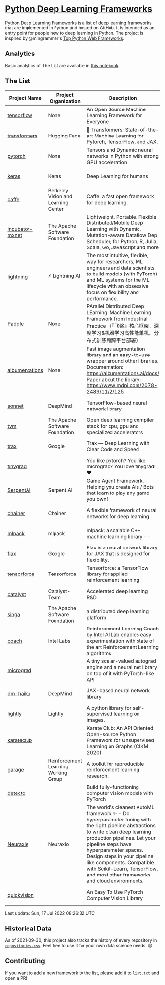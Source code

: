 # [Python Deep Learning Frameworks](https://www.github.com/shimst3r/python-deep-learning-frameworks)

Python Deep Learning Frameworks is a list of deep learning frameworks that are implemented in Python and hosted on GitHub. It is intended as an entry point for people new to deep learning in Python. The project is inspired by @mingrammer's [Top Python Web Frameworks](https://github.com/mingrammer/python-web-framework-stars).

## Analytics

Basic analytics of The List are available in [this notebook](./notebooks/development_over_time.ipynb).

## The List

| Project Name | Project Organization | Description | Stars | Forks | Open Issues | Last Commit |
| ------------ | -------------------- | ----------- | ----: | ----: | ----------: | ----------- |
| [tensorflow](https://tensorflow.org) | None | An Open Source Machine Learning Framework for Everyone | 166422 | 86966 | 2341 | 0 day(s) ago |
| [transformers](https://huggingface.co/transformers) | Hugging Face | 🤗 Transformers: State-of-the-art Machine Learning for Pytorch, TensorFlow, and JAX. | 67024 | 15543 | 537 | 0 day(s) ago |
| [pytorch](https://pytorch.org) | None | Tensors and Dynamic neural networks in Python with strong GPU acceleration | 57378 | 15967 | 9607 | 0 day(s) ago |
| [keras](http://keras.io/) | Keras | Deep Learning for humans | 55675 | 19140 | 346 | 0 day(s) ago |
| [caffe](http://caffe.berkeleyvision.org/) | Berkeley Vision and Learning Center | Caffe: a fast open framework for deep learning. | 32753 | 19000 | 1180 | 0 day(s) ago |
| [incubator-mxnet](https://mxnet.apache.org) | The Apache Software Foundation | Lightweight, Portable, Flexible Distributed/Mobile Deep Learning with Dynamic, Mutation-aware Dataflow Dep Scheduler; for Python, R, Julia, Scala, Go, Javascript and more | 20030 | 6887 | 1989 | 1 day(s) ago |
| [lightning](https://lightning.ai) | ⚡️ Lightning AI  | The most intuitive, flexible, way for researchers, ML engineers and data scientists to build models (with PyTorch) and ML systems for the ML lifecycle with an obsessive focus on flexibility and performance. | 19403 | 2503 | 531 | 0 day(s) ago |
| [Paddle](http://www.paddlepaddle.org/) | None | PArallel Distributed Deep LEarning: Machine Learning Framework from Industrial Practice （『飞桨』核心框架，深度学习&机器学习高性能单机、分布式训练和跨平台部署） | 18545 | 4616 | 2902 | 0 day(s) ago |
| [albumentations](https://albumentations.ai) | None | Fast image augmentation library and an easy-to-use wrapper around other libraries. Documentation:  https://albumentations.ai/docs/ Paper about the library: https://www.mdpi.com/2078-2489/11/2/125 | 10550 | 1355 | 291 | 1 day(s) ago |
| [sonnet](https://sonnet.dev/) | DeepMind | TensorFlow-based neural network library | 9328 | 1330 | 30 | 1 day(s) ago |
| [tvm](https://tvm.apache.org/) | The Apache Software Foundation | Open deep learning compiler stack for cpu, gpu and specialized accelerators | 8324 | 2612 | 527 | 0 day(s) ago |
| [trax](https://github.com/google/trax) | Google | Trax — Deep Learning with Clear Code and Speed | 7001 | 727 | 97 | 1 day(s) ago |
| [tinygrad](https://github.com/geohot/tinygrad) |  | You like pytorch? You like micrograd? You love tinygrad! ❤️  | 6397 | 650 | 25 | 0 day(s) ago |
| [SerpentAI](http://serpent.ai) | Serpent.AI | Game Agent Framework. Helping you create AIs / Bots that learn to play any game you own! | 6289 | 744 | 2 | 3 day(s) ago |
| [chainer](https://chainer.org) | Chainer | A flexible framework of neural networks for deep learning | 5694 | 1384 | 10 | 0 day(s) ago |
| [mlpack](https://www.mlpack.org/) | mlpack | mlpack: a scalable C++ machine learning library --  | 4037 | 1431 | 56 | 1 day(s) ago |
| [flax](https://flax.readthedocs.io) | Google | Flax is a neural network library for JAX that is designed for flexibility. | 3312 | 377 | 125 | 0 day(s) ago |
| [tensorforce](https://github.com/tensorforce/tensorforce) | Tensorforce | Tensorforce: a TensorFlow library for applied reinforcement learning | 3149 | 530 | 26 | 9 day(s) ago |
| [catalyst](https://catalyst-team.com) | Catalyst-Team | Accelerated deep learning R&D | 2962 | 365 | 6 | 3 day(s) ago |
| [singa](https://github.com/apache/singa) | The Apache Software Foundation | a distributed deep learning platform | 2625 | 834 | 41 | 3 day(s) ago |
| [coach](https://intellabs.github.io/coach/) | Intel Labs | Reinforcement Learning Coach by Intel AI Lab enables easy experimentation with state of the art Reinforcement Learning algorithms | 2165 | 432 | 90 | 2 day(s) ago |
| [micrograd](https://github.com/karpathy/micrograd) |  | A tiny scalar-valued autograd engine and a neural net library on top of it with PyTorch-like API | 2133 | 173 | 8 | 1 day(s) ago |
| [dm-haiku](https://dm-haiku.readthedocs.io) | DeepMind | JAX-based neural network library | 2041 | 156 | 72 | 0 day(s) ago |
| [lightly](https://github.com/lightly-ai/lightly) | Lightly | A python library for self-supervised learning on images. | 1690 | 136 | 66 | 1 day(s) ago |
| [karateclub](https://karateclub.readthedocs.io) |  | Karate Club: An API Oriented Open-source Python Framework for Unsupervised Learning on Graphs (CIKM 2020) | 1668 | 209 | 0 | 0 day(s) ago |
| [garage](https://github.com/rlworkgroup/garage) | Reinforcement Learning Working Group | A toolkit for reproducible reinforcement learning research. | 1482 | 267 | 225 | 1 day(s) ago |
| [detecto](https://detecto.readthedocs.io/) |  | Build fully-functioning computer vision models with PyTorch | 555 | 94 | 36 | 4 day(s) ago |
| [Neuraxle](https://www.neuraxle.org/) | Neuraxio | The world's cleanest AutoML framework ✨ - Do hyperparameter tuning with the right pipeline abstractions to write clean deep learning production pipelines. Let your pipeline steps have hyperparameter spaces. Design steps in your pipeline like components. Compatible with Scikit-Learn, TensorFlow, and most other frameworks and cloud environments. | 528 | 53 | 66 | 8 day(s) ago |
| [quickvision](https://github.com/oke-aditya/quickvision) |  | An Easy To Use PyTorch Computer Vision Library | 49 | 5 | 19 | 62 day(s) ago |

Last update: Sun, 17 Jul 2022 08:26:32 UTC

## Historical Data

As of 2021-09-30, this project also tracks the history of every repository in [`repositories.csv`](./repositories.csv). Feel free to use it for your own data science needs. :smile:

## Contributing

If you want to add a new framework to the list, please add it to [`list.txt`](./python-deep-learning-frameworks/list.txt) and open a PR!